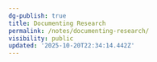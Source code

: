 ```yaml
---
dg-publish: true
title: Documenting Research
permalink: /notes/documenting-research/
visibility: public
updated: '2025-10-20T22:34:14.442Z'
---
```


